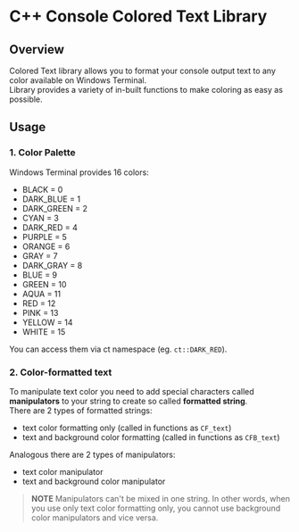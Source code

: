 # C++ Console Colored Text Library
## Overview
Colored Text library allows you to format your console output text to any color available on Windows Terminal.  
Library provides a variety of in-built functions to make coloring as easy as possible.
## Usage
### 1. Color Palette
Windows Terminal provides 16 colors:
- BLACK = 0
- DARK_BLUE = 1
- DARK_GREEN = 2
- CYAN = 3
- DARK_RED = 4
- PURPLE = 5
- ORANGE = 6
- GRAY = 7
- DARK_GRAY = 8
- BLUE = 9
- GREEN = 10
- AQUA = 11
- RED = 12
- PINK = 13
- YELLOW = 14
- WHITE = 15

You can access them via ct namespace (eg. `ct::DARK_RED`).
### 2. Color-formatted text
To manipulate text color you need to add special characters called **manipulators** to your string to create so called **formatted string**.  
There are 2 types of formatted strings:
- text color formatting only (called in functions as `CF_text`)
- text and background color formatting (called in functions as `CFB_text`)

Analogous there are 2 types of manipulators:
- text color manipulator
- text and background color manipulator

> **NOTE** Manipulators can't be mixed in one string. In other words, when you use only text color formatting only, you cannot use background color manipulators and vice versa.

